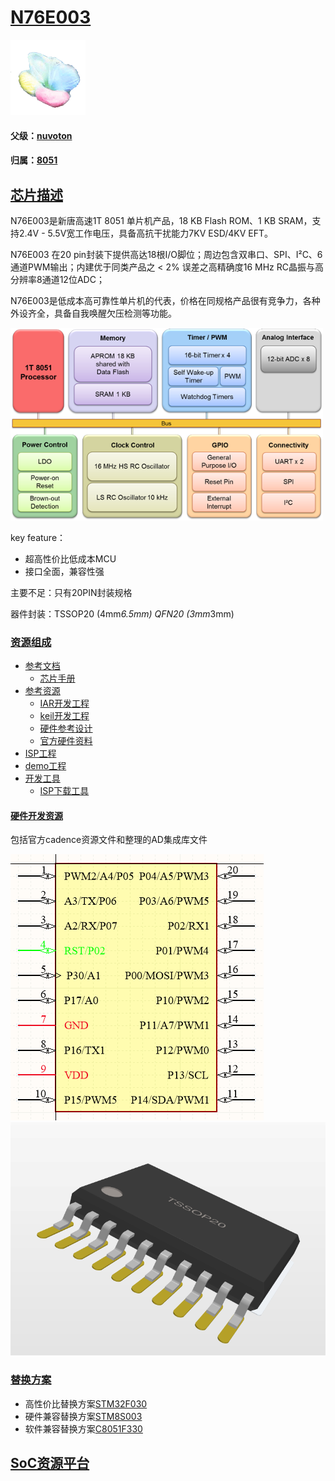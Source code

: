 ﻿# [N76E003](https://github.com/sochub/N76E003)

[![sites](SoC/SoC.png)](http://www.qitas.cn)

#### 父级：[nuvoton](https://github.com/sochub/nuvoton)

#### 归属：[8051](https://github.com/sochub/8051)

## [芯片描述](https://github.com/sochub/N76E003/wiki)

N76E003是新唐高速1T 8051 单片机产品，18 KB Flash ROM、1 KB SRAM，支持2.4V - 5.5V宽工作电压，具备高抗干扰能力7KV ESD/4KV EFT。

N76E003 在20 pin封装下提供高达18根I/O脚位；周边包含双串口、SPI、I²C、6通道PWM输出；内建优于同类产品之 < 2% 误差之高精确度16 MHz RC晶振与高分辨率8通道12位ADC；

N76E003是低成本高可靠性单片机的代表，价格在同规格产品很有竞争力，各种外设齐全，具备自我唤醒欠压检测等功能。

[![sites](SoC/N76E003.png)](http://www.nuvoton.com.cn/hq/products/microcontrollers/8bit-8051-mcus/low-pin-count-8051-series/n76e003/?__locale=zh)

key feature：

* 超高性价比低成本MCU
* 接口全面，兼容性强

主要不足：只有20PIN封装规格

器件封装：TSSOP20 (4mm*6.5mm) QFN20 (3mm*3mm)


### [资源组成](https://github.com/sochub/N76E003)

* [参考文档](docs/)
	* [芯片手册](docs/)
* [参考资源](src/)
	* [IAR开发工程](src/)
	* [keil开发工程](src/)
	* [硬件参考设计](src/hardware)
	* [官方硬件资料](http://www.nuvoton.com.cn/hq/support/tool-and-software/development-tool-hardware/development-kit/?__locale=zh)
* [ISP工程](ISP/)
* [demo工程](demo/)
* [开发工具](tools/)
	* [ISP下载工具](tools/)

#### [硬件开发资源](https://github.com/sochub/N76E003)

包括官方cadence资源文件和整理的AD集成库文件

[![sites](src/AD/N76E003-SCH.png)](http://www.qitas.cn)
[![sites](src/AD/N76E003-PCB.png)](http://www.qitas.cn)

### [替换方案](https://github.com/sochub/N76E003)

* 高性价比替换方案[STM32F030](https://github.com/sochub/STM32F030)
* 硬件兼容替换方案[STM8S003](https://github.com/sochub/STM8S003)
* 软件兼容替换方案[C8051F330](https://github.com/sochub/C8051F330)

##  [SoC资源平台](http://www.qitas.cn)

